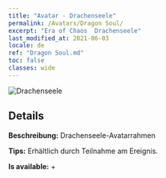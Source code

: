 ```yaml
---
title: "Avatar - Drachenseele"
permalink: /Avatars/Dragon Soul/
excerpt: "Era of Chaos  Drachenseele"
last_modified_at: 2021-06-03
locale: de
ref: "Dragon Soul.md"
toc: false
classes: wide
---
```

 ![Drachenseele](/images/a/avatarFrame_52.png)

## Details

 **Beschreibung:** Drachenseele-Avatarrahmen 

 **Tips:** Erhältlich durch Teilnahme am Ereignis. 

 **Is available:**  + 

